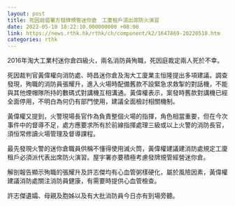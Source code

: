 ```yaml
---
layout: post
title: 死因庭倡署方發牌規管迷你倉　工廈租戶須出席防火演習
date: 2022-05-10 18:22:10.000000000 +08:00
link: https://news.rthk.hk/rthk/ch/component/k2/1647869-20220510.htm
categories: rthk
---
```


2016年淘大工業村迷你倉四級火，兩名消防員殉職，死因庭裁定兩人死於不幸。

死因裁判官黃偉權向消防處、時昌迷你倉及淘大工廈業主恒隆提出多項建議。調查發現，殉職的消防員張耀升，進入火場時配備舊款不設緊急求救掣的對話機，不能與其他煙帽隊所持的數碼式對講機互相溝通。黃偉權表示，案發時舊款對講機已經全面停用，不明白為何仍有部門使用，建議全面檢討相關機制。

黃偉權又提到，火警現場長官作為負責整個火場的指揮，角色相當重要，但在今次事件中的督導不足，處方應要求所有於前線指揮處理三級或以上火警的消防長官，須恒常修讀火場管理及督導課程。

最先發現火警的迷你倉職員供稱不懂得使用滅火筒，黃偉權建議建消防處規定工廈租戶必須派代表出席防火演習。屋宇署亦要積極考慮發牌規管經營迷你倉。

解剖報告顯示殉職的張耀升及許志傑均有心血管粥樣硬化，屬於風險因素，黃偉權建議消防處關注消防員健康，有需要時提供心血管檢查。

許志傑遺孀、母親及胞姊以及有大批消防員今日亦有到場旁聽。
